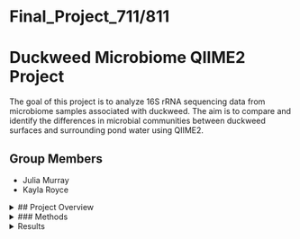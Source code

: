 # Final_Project_711/811
# Duckweed Microbiome QIIME2 Project

The goal of this project is to analyze 16S rRNA sequencing data from microbiome samples associated with duckweed. The aim is to compare and identify the differences in microbial communities between duckweed surfaces and surrounding pond water using QIIME2.

## Group Members
- Julia Murray
- Kayla Royce
<details>
  <summary>## Project Overview</summary>

Data for bioinformatic pathway analysis through qiime2:
- **40 FASTQ files** (20 paired-end samples)
- **16s rRNA data**
- **Illumina HiSeq 2500**
- **Paired-end, 250 bp reads**
</details>
<details>
  <summary>### Methods</summary>

  - **2 Sampling Locations**
- **2 Treatments:**
  - Duckweed surface microbiome
  - Pond water microbiome
- **5 Replicates per treatment/location**
<details>
  <summary>Importing Data</summary>
  Files used: manifest.tsv and metadata.tsv (already demultiplexed)
  imported via: cp from /tmp/ 
</details>
<details>
  <summary>Denoising Preparation</summary>
  Tools used:
  - demux summarize : converts demux.qza into demux.qzv (visualized file)
    - used to determine where to denoise data
</details>
<details>
  <summary>Denoising</summary>
  Tools used:
  - dada2 denoise-paired : used to denoise data
    - forward reads trimmed at 220 bases
    - reverse reads trimmed at 200 bases
  - metadata tabulate : generates QIIME2 visualization of denoised data including feature IDs, sequences, and their counts
    - used to determine where to filter samples
  - tools export : used to export ASV representative sequences into BLAST-able file
</details>
<details>
  <summary>Filtering</summary>
  Tools used:
  - feature-table filter-samples : removes samples with less than 1000 reads and removes sample ODR-3-3 (had 0 reads)
  - feature-table summarize-plus : summarized the filtered ASV feature table with metadata information
  - feature-table tabulate-seqs : creates compiled table of all ASV sequences and their frequency data
  - feature-table filter-features : filters the feature table so all features must be present in a minimum of 25% of the samples
  - feature-table filter-seqs : filters ASV representative sequences to match those in feature table
  - feature-table summarize plus : create visualization of the filtered feature table
</details>
<details>
  <summary>Taxonomic Classification</summary>
  Training Classifier
  Tools used:
  - wget -o silva-138-99-seqs.qza and wget -o silva-138-99-tax.qza
  - feature-classifier extract reads : filters the classifier for primer sequences
    - forward primer: GTGCCAGCMGCCGCGGTAA
    - reverse primer : GGACTACHVGGGTWTCTAAT
  - feature-classifier fit-classifier-naive-bayes : trains custom classifier using previously filtered reference sequences and taxonomic classifier
  Taxonomic Classification
  Tools used:
  - feature-classifier classify-sklearn : assigns taxonomy to samples using the custom trained classifier
  - feature-table tabulate-seqs : visualizes ASV sequences into feature table with taxonomic information
</details>
<details>
  <summary>Phylogenetic Tree Construction</summary>
  Tools used:
  - phylogeny align-to-tree-mafft-fasttree : aligns the features in feature table and creates a rooted tree
  - while loop used to create "itol.txt" : file with node IDs and assigned genus and species
  - "rooted_tree.qza" and "itol.txt" uploaded to iTOL for phylogenetic tree construction
  iTOL: https://itol.embl.de/
</details>
<details>
  <summary>K-mer Based Diversity Analysis</summary>
  Tools used:
  - conda activate q2-boots-amplicon-2025.4 : activates QIIME2 environment with boots kmer-diversity commands
  - boots kmer-diversity : computers kmer based diversity metrics to avoid bias from taxonomic assignment
</details>
<details>
  <summary>Alpha-Rarefaction Plot</summary>
  Tools used:
  - diversity alpha-rarefaction: shows if selected sequencing depth contains majority of the species present
</details>
<details>
  <summary>Taxonomic Bar-Plot</summary>
  Tools used:
  - taxa barplot : shows taxonomic composition and relative abundance for each sample type
</details>
<details>
  <summary>Differential Abundance</summary>
  Tools used:
  - feature-table filter-samples : filters features to compare duckweed and water samples
  - taxa collapse : collapses ASVs into species-level taxonomy (level 7)
  - composition ancombc : performs ANCOM-BC testing to identify signficantly different species-level taxa across sample types
  - composition da-barplot : visualizes results of ANCOM-BC analysis with signficance threshold of 0.001
</details>
</details>

<details>
  <summary>Results</summary>
  <details>
    <summary>Denoising Plot</summary>
    ![image](https://github.com/user-attachments/assets/18a8d6dc-527b-4f45-9df0-ce0cd4822380)
  </details>
  <details>
  <summary>Alpha-Rarefaction Plot</summary>
    ![image](https://github.com/user-attachments/assets/ad03de24-a3ff-4a72-be51-e2675b12d1b0)
  </details>
  <details>
    <summary>Diversity Analysis</summary>
    ![image](https://github.com/user-attachments/assets/3efb22e5-0651-4338-b597-5f7de413cd67)
    ![image](https://github.com/user-attachments/assets/7b1d196a-c8c8-4632-bd9d-2dc7f3933f0d)
  </details>
  <details>
    <summary>Taxonomic Bar Plot</summary>
    ![image](https://github.com/user-attachments/assets/c0b5c6f4-b7f1-433d-b29f-8163fb37e87b)
  </details>
  <details>
    <summary>Phylogenetic Tree</summary>
    ![image](https://github.com/user-attachments/assets/b05f44a5-c592-4aa0-9653-801c7dcff125)
    ![image](https://github.com/user-attachments/assets/6b60f9c2-d50f-4b95-9fd8-a1ae01588398)
  </details>
  <details>
    <summary>Differential Abundance</summary>
    ![image](https://github.com/user-attachments/assets/9b9a8fbe-c30c-45d1-a07d-c4ba6dc24a0e)
  </details>
  
</details>
